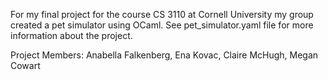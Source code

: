 For my final project for the course CS 3110 at Cornell University my group created a pet simulator using OCaml. See pet_simulator.yaml file for more information about the project.

Project Members: Anabella Falkenberg, Ena Kovac, Claire McHugh, Megan Cowart 
